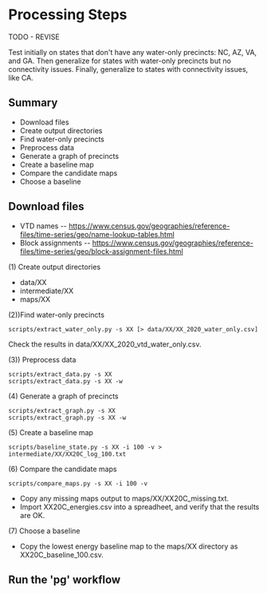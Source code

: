 # Processing Steps

TODO - REVISE

Test initially on states that don't have any water-only precincts: NC, AZ, VA, and GA.
Then generalize for states with water-only precincts but no connectivity issues.
Finally, generalize to states with connectivity issues, like CA.

## Summary

- Download files
- Create output directories
- Find water-only precincts
- Preprocess data
- Generate a graph of precincts
- Create a baseline map
- Compare the candidate maps
- Choose a baseline

## Download files

- VTD names -- https://www.census.gov/geographies/reference-files/time-series/geo/name-lookup-tables.html
- Block assignments -- https://www.census.gov/geographies/reference-files/time-series/geo/block-assignment-files.html

(1) Create output directories

- data/XX
- intermediate/XX
- maps/XX

(2))Find water-only precincts

```
scripts/extract_water_only.py -s XX [> data/XX/XX_2020_water_only.csv]
```

Check the results in data/XX/XX_2020_vtd_water_only.csv.

(3)) Preprocess data

```
scripts/extract_data.py -s XX
scripts/extract_data.py -s XX -w
```

(4) Generate a graph of precincts

```
scripts/extract_graph.py -s XX
scripts/extract_graph.py -s XX -w
```

(5) Create a baseline map

```
scripts/baseline_state.py -s XX -i 100 -v > intermediate/XX/XX20C_log_100.txt
```

(6) Compare the candidate maps

```
scripts/compare_maps.py -s XX -i 100 -v
```

- Copy any missing maps output to maps/XX/XX20C_missing.txt.
- Import XX20C_energies.csv into a spreadheet, and verify that the results are OK.

(7) Choose a baseline

- Copy the lowest energy baseline map to the maps/XX directory as XX20C_baseline_100.csv.

## Run the 'pg' workflow